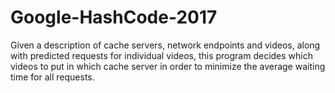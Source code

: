 # Google-HashCode-2017
Given a description of cache servers, network endpoints and videos, along with predicted requests for individual videos, this program decides which videos to put in which cache server in order to minimize the average waiting time for all requests.
